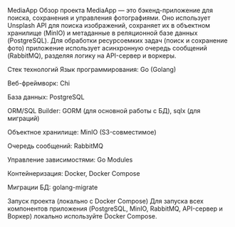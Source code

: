 MediaApp
Обзор проекта
MediaApp — это бэкенд-приложение для поиска, сохранения и управления фотографиями. Оно использует Unsplash API для поиска изображений, сохраняет их в объектном хранилище (MinIO) и метаданные в реляционной базе данных (PostgreSQL). Для обработки ресурсоемких задач (поиск и сохранение фото) приложение использует асинхронную очередь сообщений (RabbitMQ), разделяя логику на API-сервер и воркеры.

Стек технологий
Язык программирования: Go (Golang)

Веб-фреймворк: Chi

База данных: PostgreSQL

ORM/SQL Builder: GORM (для основной работы с БД), sqlx (для миграций)

Объектное хранилище: MinIO (S3-совместимое)

Очередь сообщений: RabbitMQ

Управление зависимостями: Go Modules

Контейнеризация: Docker, Docker Compose

Миграции БД: golang-migrate

Запуск проекта (локально с Docker Compose)
Для запуска всех компонентов приложения (PostgreSQL, MinIO, RabbitMQ, API-сервер и Воркер) локально используйте Docker Compose.
